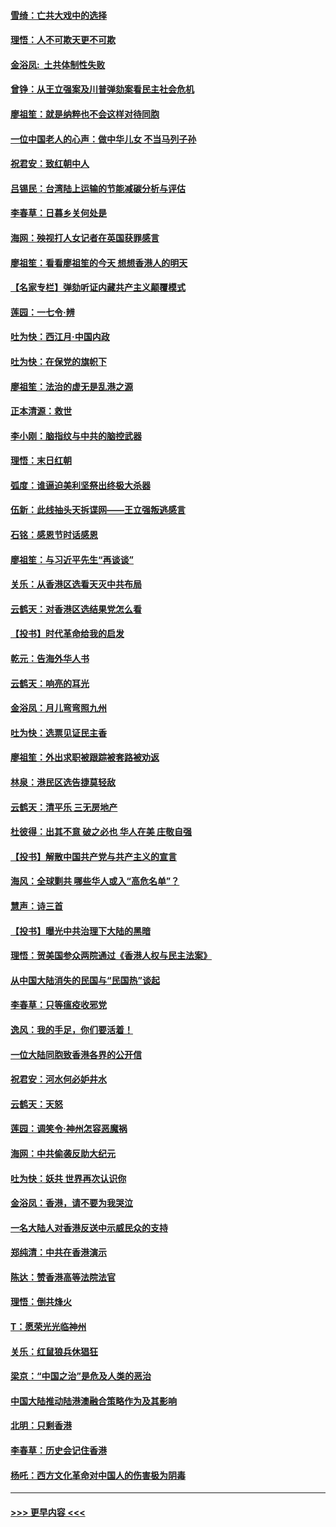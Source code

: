 #### [雪绮：亡共大戏中的选择](../pages/nsc993/n11699922.md?t=12050744) 
#### [理悟：人不可欺天更不可欺](../pages/nsc993/n11699657.md?t=12050744) 
#### [金浴凤:  土共体制性失败](../pages/nsc993/n11699361.md?t=12050744) 
#### [曾铮：从王立强案及川普弹劾案看民主社会危机](../pages/nsc993/n11699318.md?t=12050744) 
#### [廖祖笙：就是纳粹也不会这样对待同胞](../pages/nsc993/n11697658.md?t=12050744) 
#### [一位中国老人的心声：做中华儿女 不当马列子孙](../pages/nsc993/n11697525.md?t=12050744) 
#### [祝君安：致红朝中人](../pages/nsc993/n11697518.md?t=12050744) 
#### [吕锡民：台湾陆上运输的节能减碳分析与评估](../pages/nsc993/n11694983.md?t=12050744) 
#### [李春草：日暮乡关何处是](../pages/nsc993/n11694805.md?t=12050744) 
#### [海网：殃视打人女记者在英国获罪感言](../pages/nsc993/n11693832.md?t=12050744) 
#### [廖祖笙：看看廖祖笙的今天 想想香港人的明天](../pages/nsc993/n11693707.md?t=12050744) 
#### [【名家专栏】弹劾听证内藏共产主义颠覆模式](../pages/nsc993/n11693563.md?t=12050744) 
#### [莲园：一七令‧辨](../pages/nsc993/n11692558.md?t=12050744) 
#### [吐为快：西江月·中国内政](../pages/nsc993/n11692071.md?t=12050744) 
#### [吐为快：在保党的旗帜下](../pages/nsc993/n11691188.md?t=12050744) 
#### [廖祖笙：法治的虚无是乱港之源](../pages/nsc993/n11690605.md?t=12050744) 
#### [正本清源：救世](../pages/nsc993/n11689134.md?t=12050744) 
#### [李小刚：脑指纹与中共的脑控武器](../pages/nsc993/n11688900.md?t=12050744) 
#### [理悟：末日红朝](../pages/nsc993/n11688829.md?t=12050744) 
#### [弧度：谁逼迫美利坚祭出终极大杀器](../pages/nsc993/n11688735.md?t=12050744) 
#### [伍新：此线抽头天拆谍网——王立强叛逃感言](../pages/nsc993/n11687981.md?t=12050744) 
#### [石铭：感恩节时话感恩](../pages/nsc993/n11687568.md?t=12050744) 
#### [廖祖笙：与习近平先生“再谈谈”](../pages/nsc993/n11687005.md?t=12050744) 
#### [关乐：从香港区选看天灭中共布局](../pages/nsc993/n11686647.md?t=12050744) 
#### [云鹤天：对香港区选结果党怎么看](../pages/nsc993/n11686216.md?t=12050744) 
#### [【投书】时代革命给我的启发](../pages/nsc993/n11684287.md?t=12050744) 
#### [乾元：告海外华人书](../pages/nsc993/n11684044.md?t=12050744) 
#### [云鹤天：响亮的耳光](../pages/nsc993/n11684254.md?t=12050744) 
#### [金浴凤：月儿弯弯照九州](../pages/nsc993/n11684231.md?t=12050744) 
#### [吐为快：选票见证民主香](../pages/nsc993/n11684206.md?t=12050744) 
#### [廖祖笙：外出求职被跟踪被套路被劝返](../pages/nsc993/n11683874.md?t=12050744) 
#### [林泉：港民区选告捷莫轻敌](../pages/nsc993/n11683930.md?t=12050744) 
#### [云鹤天：清平乐 三无房地产](../pages/nsc993/n11681521.md?t=12050744) 
#### [杜彼得：出其不意 破之必也 华人在美 庄敬自强](../pages/nsc993/n11679554.md?t=12050744) 
#### [【投书】解散中国共产党与共产主义的宣言](../pages/nsc993/n11679177.md?t=12050744) 
#### [海风：全球剿共 哪些华人或入“高危名单”？](../pages/nsc993/n11678617.md?t=12050744) 
#### [慧声：诗三首](../pages/nsc993/n11678848.md?t=12050744) 
#### [【投书】曝光中共治理下大陆的黑暗](../pages/nsc993/n11678674.md?t=12050744) 
#### [理悟：贺美国参众两院通过《香港人权与民主法案》](../pages/nsc993/n11678104.md?t=12050744) 
#### [从中国大陆消失的民国与“民国热”谈起](../pages/nsc993/n11678075.md?t=12050744) 
#### [李春草：只等瘟疫收邪党](../pages/nsc993/n11677308.md?t=12050744) 
#### [逸风：我的手足，你们要活着！](../pages/nsc993/n11676352.md?t=12050744) 
#### [一位大陆同胞致香港各界的公开信](../pages/nsc993/n11675761.md?t=12050744) 
#### [祝君安：河水何必妒井水](../pages/nsc993/n11675746.md?t=12050744) 
#### [云鹤天：天怒](../pages/nsc993/n11675718.md?t=12050744) 
#### [莲园：调笑令‧神州怎容恶魔祸](../pages/nsc993/n11675648.md?t=12050744) 
#### [海网：中共偷袭反助大纪元](../pages/nsc993/n11673515.md?t=12050744) 
#### [吐为快：妖共 世界再次认识你](../pages/nsc993/n11673506.md?t=12050744) 
#### [金浴凤：香港，请不要为我哭泣](../pages/nsc993/n11673248.md?t=12050744) 
#### [一名大陆人对香港反送中示威民众的支持](../pages/nsc993/n11672615.md?t=12050744) 
#### [郑纯清：中共在香港演示](../pages/nsc993/n11670539.md?t=12050744) 
#### [陈达：赞香港高等法院法官](../pages/nsc993/n11669542.md?t=12050744) 
#### [理悟：倒共烽火](../pages/nsc993/n11668844.md?t=12050744) 
#### [T：愿荣光光临神州](../pages/nsc993/n11668421.md?t=12050744) 
#### [关乐：红鼠狼兵休猖狂](../pages/nsc993/n11668378.md?t=12050744) 
#### [梁京：“中国之治”是危及人类的恶治](../pages/nsc993/n11668328.md?t=12050744) 
#### [中国大陆推动陆港澳融合策略作为及其影响](../pages/nsc993/n11668157.md?t=12050744) 
#### [北明：只剩香港](../pages/nsc993/n11668002.md?t=12050744) 
#### [李春草：历史会记住香港](../pages/nsc993/n11667927.md?t=12050744) 
#### [杨吒：西方文化革命对中国人的伤害极为阴毒](../pages/nsc993/n11664521.md?t=12050744) 

----
#### [ >>> 更早内容 <<< ](../indexes/nsc993-earlier.md)
